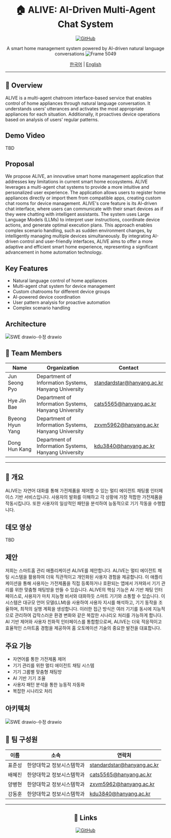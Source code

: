 
<div align="center">

# 🏠 ALIVE: AI-Driven Multi-Agent Chat System

[![GitHub](https://img.shields.io/badge/GitHub-SWE--ALIVE-blue?style=flat-square&logo=github)](https://github.com/SWE-ALIVE)

A smart home management system powered by AI-driven natural language conversations
![Frame 5049](https://github.com/user-attachments/assets/397ce825-0f39-495e-ba03-d05dd81cdd6d)


[한국어](#korean) | [English](#english)

</div>

---

<div id="english">

## 🌟 Overview

ALIVE is a multi-agent chatroom interface-based service that enables control of home appliances through natural language conversation. It understands users’ utterances and activates the most appropriate appliances for each situation. Additionally, it proactives device operations based on analysis of users’ regular patterns.

## Demo Video

TBD

## Proposal
We propose ALIVE, an innovative smart home management application that addresses key limitations in current smart home ecosystems. ALIVE leverages a multi-agent chat systems to provide a more intuitive and personalized user experience.  The application allows users to register home appliances directly or import them from compatible apps, creating custom chat rooms for device management. ALIVE's core feature is its AI-driven chat interface, where users can communicate with their smart devices as if they were chatting with intelligent assistants. The system uses Large Language Models (LLMs) to interpret user instructions, coordinate device actions, and generate optimal execution plans. This approach enables complex scenario handling, such as sudden environment changes, by intelligently managing multiple devices simultaneously. By integrating AI-driven control and user-friendly interfaces, ALIVE aims to offer a more adaptive and efficient smart home experience, representing a significant advancement in home automation technology.


## Key Features

- Natural language control of home appliances
- Multi-agent chat system for device management
- Custom chatrooms for different device groups
- AI-powered device coordination
- User pattern analysis for proactive automation
- Complex scenario handling

## Architecture

![SWE drawio-수정 drawio](https://github.com/user-attachments/assets/163b1970-9e52-4d17-9e5c-024fe42a8212)


## 👥 Team Members

| Name | Organization | Contact |
|------|-------------|---------|
| Jun Seong Pyo | Department of Information Systems, Hanyang University | standardstar@hanyang.ac.kr |
| Hye Jin Bae | Department of Information Systems, Hanyang University | cats5565@hanyang.ac.kr |
| Byeong Hyun Yang | Department of Information Systems, Hanyang University | zxvm5962@hanyang.ac.kr |
| Dong Hun Kang | Department of Information Systems, Hanyang University | kdu3840@hanyang.ac.kr |

</div>







---








<div id="korean">

## 🌟 개요

ALIVE는 자연어 대화를 통해 가전제품을 제어할 수 있는 멀티 에이전트 채팅룸 인터페이스 기반 서비스입니다. 사용자의 발화를 이해하고 각 상황에 가장 적합한 가전제품을 작동시킵니다. 또한 사용자의 일상적인 패턴을 분석하여 능동적으로 기기 작동을 수행합니다.
  
## 데모 영상

TBD

## 제안
저희는 스마트홈 관리 애플리케이션 ALIVE를 제안합니다. ALIVE는 멀티 에이전트 채팅 시스템을 활용하여 더욱 직관적이고 개인화된 사용자 경험을 제공합니다. 이 애플리케이션을 통해 사용자는 가전제품을 직접 등록하거나 호환되는 앱에서 가져와서 기기 관리를 위한 맞춤형 채팅방을 만들 수 있습니다. ALIVE의 핵심 기능은 AI 기반 채팅 인터페이스로, 사용자가 마치 지능형 비서와 대화하듯 스마트 기기와 소통할 수 있습니다. 이 시스템은 대규모 언어 모델(LLM)을 사용하여 사용자 지시를 해석하고, 기기 동작을 조율하며, 최적의 실행 계획을 생성합니다. 이러한 접근 방식은 여러 기기를 동시에 지능적으로 관리하여 갑작스러운 환경 변화와 같은 복잡한 시나리오 처리를 가능하게 합니다. AI 기반 제어와 사용자 친화적 인터페이스를 통합함으로써, ALIVE는 더욱 적응적이고 효율적인 스마트홈 경험을 제공하여 홈 오토메이션 기술의 중요한 발전을 대표합니다.

## 주요 기능

- 자연어를 통한 가전제품 제어
- 기기 관리를 위한 멀티 에이전트 채팅 시스템
- 기기 그룹별 맞춤형 채팅방
- AI 기반 기기 조율
- 사용자 패턴 분석을 통한 능동적 자동화
- 복잡한 시나리오 처리

## 아키텍처

![SWE drawio-수정 drawio](https://github.com/user-attachments/assets/163b1970-9e52-4d17-9e5c-024fe42a8212)


## 👥 팀 구성원

| 이름 | 소속 | 연락처 |
|------|------|--------|
| 표준성 | 한양대학교 정보시스템학과 | standardstar@hanyang.ac.kr |
| 배혜진 | 한양대학교 정보시스템학과 | cats5565@hanyang.ac.kr |
| 양병현 | 한양대학교 정보시스템학과 | zxvm5962@hanyang.ac.kr |
| 강동훈 | 한양대학교 정보시스템학과 | kdu3840@hanyang.ac.kr |

</div>

---

<div align="center">

## 🔗 Links

[![GitHub](https://img.shields.io/badge/GitHub-Repository-black?style=for-the-badge&logo=github)](https://github.com/SWE-ALIVE)

</div>

